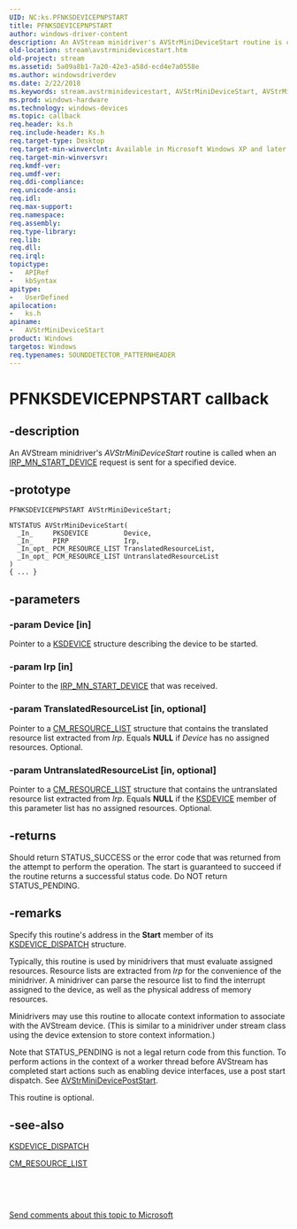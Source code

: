 ```yaml
---
UID: NC:ks.PFNKSDEVICEPNPSTART
title: PFNKSDEVICEPNPSTART
author: windows-driver-content
description: An AVStream minidriver's AVStrMiniDeviceStart routine is called when an IRP_MN_START_DEVICE request is sent for a specified device.
old-location: stream\avstrminidevicestart.htm
old-project: stream
ms.assetid: 5a09a8b1-7a20-42e3-a58d-ecd4e7a0558e
ms.author: windowsdriverdev
ms.date: 2/22/2018
ms.keywords: stream.avstrminidevicestart, AVStrMiniDeviceStart, AVStrMiniDeviceStart routine [Streaming Media Devices], AVStrMiniDeviceStart, PFNKSDEVICEPNPSTART, PFNKSDEVICEPNPSTART, ks/AVStrMiniDeviceStart, avstclbk_b9fd90e7-3d9b-47a3-86c4-8df35f000269.xml
ms.prod: windows-hardware
ms.technology: windows-devices
ms.topic: callback
req.header: ks.h
req.include-header: Ks.h
req.target-type: Desktop
req.target-min-winverclnt: Available in Microsoft Windows XP and later operating systems and DirectX 8.0 and later DirectX versions.
req.target-min-winversvr: 
req.kmdf-ver: 
req.umdf-ver: 
req.ddi-compliance: 
req.unicode-ansi: 
req.idl: 
req.max-support: 
req.namespace: 
req.assembly: 
req.type-library: 
req.lib: 
req.dll: 
req.irql: 
topictype:
-	APIRef
-	kbSyntax
apitype:
-	UserDefined
apilocation:
-	ks.h
apiname:
-	AVStrMiniDeviceStart
product: Windows
targetos: Windows
req.typenames: SOUNDDETECTOR_PATTERNHEADER
---
```


# PFNKSDEVICEPNPSTART callback


## -description


An AVStream minidriver's <i>AVStrMiniDeviceStart</i> routine is called when an <a href="https://msdn.microsoft.com/library/windows/hardware/ff551749">IRP_MN_START_DEVICE</a> request is sent for a specified device.


## -prototype


````
PFNKSDEVICEPNPSTART AVStrMiniDeviceStart;

NTSTATUS AVStrMiniDeviceStart(
  _In_     PKSDEVICE         Device,
  _In_     PIRP              Irp,
  _In_opt_ PCM_RESOURCE_LIST TranslatedResourceList,
  _In_opt_ PCM_RESOURCE_LIST UntranslatedResourceList
)
{ ... }
````


## -parameters




### -param Device [in]

Pointer to a <a href="..\ks\ns-ks-_ksdevice.md">KSDEVICE</a> structure describing the device to be started.


### -param Irp [in]

Pointer to the <a href="https://msdn.microsoft.com/library/windows/hardware/ff551749">IRP_MN_START_DEVICE</a> that was received.


### -param TranslatedResourceList [in, optional]

Pointer to a <a href="..\wudfwdm\ns-wudfwdm-_cm_resource_list.md">CM_RESOURCE_LIST</a> structure that contains the translated resource list extracted from <i>Irp</i>. Equals <b>NULL</b> if <i>Device</i> has no assigned resources. Optional.


### -param UntranslatedResourceList [in, optional]

Pointer to a <a href="..\wudfwdm\ns-wudfwdm-_cm_resource_list.md">CM_RESOURCE_LIST</a> structure that contains the untranslated resource list extracted from <i>Irp</i>. Equals <b>NULL</b> if the <a href="..\ks\ns-ks-_ksdevice.md">KSDEVICE</a> member of this parameter list has no assigned resources. Optional.


## -returns



Should return STATUS_SUCCESS or the error code that was returned from the attempt to perform the operation. The start is guaranteed to succeed if the routine returns a successful status code. Do NOT return STATUS_PENDING.




## -remarks



Specify this routine's address in the <b>Start</b> member of its <a href="..\ks\ns-ks-_ksdevice_dispatch.md">KSDEVICE_DISPATCH</a> structure.

Typically, this routine is used by minidrivers that must evaluate assigned resources. Resource lists are extracted from <i>Irp</i> for the convenience of the minidriver. A minidriver can parse the resource list to find the interrupt assigned to the device, as well as the physical address of memory resources.

Minidrivers may use this routine to allocate context information to associate with the AVStream device. (This is similar to a minidriver under stream class using the device extension to store context information.)

Note that STATUS_PENDING is not a legal return code from this function.  To perform actions in the context of a worker thread before AVStream has completed start actions such as enabling device interfaces, use a post start dispatch. See <a href="..\ks\nc-ks-pfnksdevice.md">AVStrMiniDevicePostStart</a>.

This routine is optional.




## -see-also

<a href="..\ks\ns-ks-_ksdevice_dispatch.md">KSDEVICE_DISPATCH</a>



<a href="..\wudfwdm\ns-wudfwdm-_cm_resource_list.md">CM_RESOURCE_LIST</a>



 

 

<a href="mailto:wsddocfb@microsoft.com?subject=Documentation%20feedback [stream\stream]:%20PFNKSDEVICEPNPSTART routine%20 RELEASE:%20(2/22/2018)&amp;body=%0A%0APRIVACY STATEMENT%0A%0AWe use your feedback to improve the documentation. We don't use your email address for any other purpose, and we'll remove your email address from our system after the issue that you're reporting is fixed. While we're working to fix this issue, we might send you an email message to ask for more info. Later, we might also send you an email message to let you know that we've addressed your feedback.%0A%0AFor more info about Microsoft's privacy policy, see http://privacy.microsoft.com/en-us/default.aspx." title="Send comments about this topic to Microsoft">Send comments about this topic to Microsoft</a>


